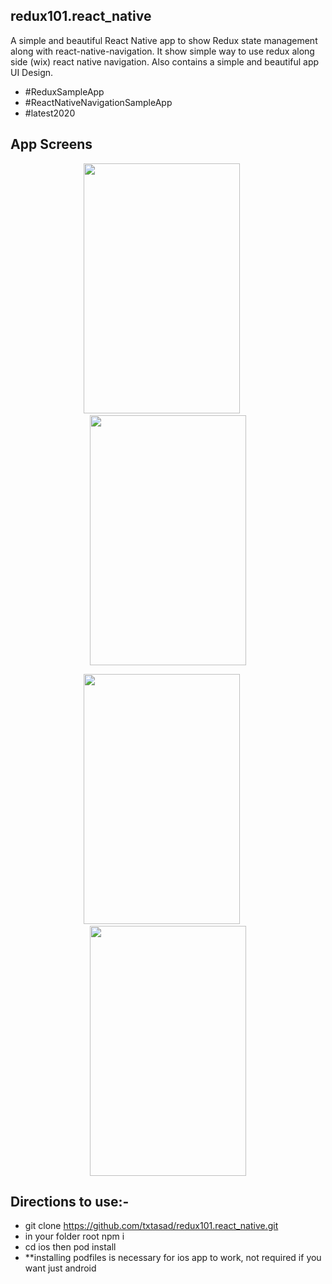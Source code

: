 ## redux101.react_native
A simple and beautiful React Native app to show Redux state management along with react-native-navigation. It show simple way to use redux along side (wix) react native navigation. Also contains a simple and beautiful app UI Design.
* #ReduxSampleApp
* #ReactNativeNavigationSampleApp
* #latest2020


## App Screens
<p align="center">
    <img src="/screen2.png" width="250" height="400">
    &nbsp;&nbsp;&nbsp;&nbsp;
    <img src="/screen3.png" width="250" height="400">
</p>
<p align="center">
    <img src="/screen4.png" width="250" height="400">
    &nbsp;&nbsp;&nbsp;&nbsp;
    <img src="/screen1.png" width="250" height="400">
</p>



## Directions to use:-
* git clone https://github.com/txtasad/redux101.react_native.git
*  in your folder root npm i
* cd ios  then pod install
* **installing podfiles is necessary for ios app to work, not required if you want just android 
